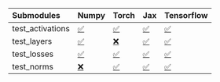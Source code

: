 | Submodules       | Numpy                                                                                                                           | Torch                                                                                                                           | Jax                                                                                                                             | Tensorflow                                                                                                                      |
|:-----------------|:--------------------------------------------------------------------------------------------------------------------------------|:--------------------------------------------------------------------------------------------------------------------------------|:--------------------------------------------------------------------------------------------------------------------------------|:--------------------------------------------------------------------------------------------------------------------------------|
| test_activations | <a href="https://github.com/unifyai/ivy/runs/8058805199?check_suite_focus=true" rel="noopener noreferrer" target="_blank">✅</a> | <a href="https://github.com/unifyai/ivy/runs/8058805296?check_suite_focus=true" rel="noopener noreferrer" target="_blank">✅</a> | <a href="https://github.com/unifyai/ivy/runs/8058805398?check_suite_focus=true" rel="noopener noreferrer" target="_blank">✅</a> | <a href="https://github.com/unifyai/ivy/runs/8058805586?check_suite_focus=true" rel="noopener noreferrer" target="_blank">✅</a> |
| test_layers      | <a href="https://github.com/unifyai/ivy/runs/8058805230?check_suite_focus=true" rel="noopener noreferrer" target="_blank">✅</a> | <a href="https://github.com/unifyai/ivy/runs/8058805317?check_suite_focus=true" rel="noopener noreferrer" target="_blank">❌</a> | <a href="https://github.com/unifyai/ivy/runs/8058805435?check_suite_focus=true" rel="noopener noreferrer" target="_blank">✅</a> | <a href="https://github.com/unifyai/ivy/runs/8058805624?check_suite_focus=true" rel="noopener noreferrer" target="_blank">✅</a> |
| test_losses      | <a href="https://github.com/unifyai/ivy/runs/8058805251?check_suite_focus=true" rel="noopener noreferrer" target="_blank">✅</a> | <a href="https://github.com/unifyai/ivy/runs/8058805333?check_suite_focus=true" rel="noopener noreferrer" target="_blank">✅</a> | <a href="https://github.com/unifyai/ivy/runs/8058805478?check_suite_focus=true" rel="noopener noreferrer" target="_blank">✅</a> | <a href="https://github.com/unifyai/ivy/runs/8058805668?check_suite_focus=true" rel="noopener noreferrer" target="_blank">✅</a> |
| test_norms       | <a href="https://github.com/unifyai/ivy/runs/8058805270?check_suite_focus=true" rel="noopener noreferrer" target="_blank">❌</a> | <a href="https://github.com/unifyai/ivy/runs/8058805367?check_suite_focus=true" rel="noopener noreferrer" target="_blank">✅</a> | <a href="https://github.com/unifyai/ivy/runs/8058805534?check_suite_focus=true" rel="noopener noreferrer" target="_blank">✅</a> | <a href="https://github.com/unifyai/ivy/runs/8058805712?check_suite_focus=true" rel="noopener noreferrer" target="_blank">✅</a> |